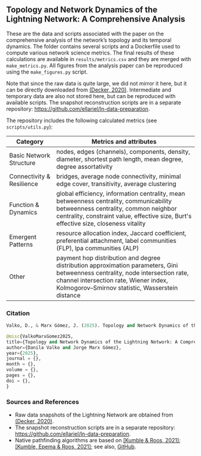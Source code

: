 ## Topology and Network Dynamics of the Lightning Network: A Comprehensive Analysis

These are the data and scripts associated with the paper on the comprehensive analysis of the network’s topology and its temporal dynamics. The folder contains several scripts and a Dockerfile used to compute various network science metrics. The final results of these calculations are available in `results/metrics.csv` and they are merged with `make_metrics.py`. All figures from the analysis paper can be reproduced using the `make_figures.py` script.

Note that since the raw data is quite large, we did not mirror it here, but it can be directly downloaded from [(Decker, 2020)](https://github.com/lnresearch/topology). Intermediate and temporary data are also not stored here, but can be reproduced with available scripts. The snapshot reconstruction scripts are in a separate repository: https://github.com/ellariel/ln-data-preparation.

The repository includes the following calculated metrics (see `scripts/utils.py`):

 **Category**|**Metrics and attributes**                    
-------------|--------------------------
Basic Network Structure|nodes, edges (channels), components, density, diameter, shortest path length, mean degree, degree assortativity
Connectivity & Resilience|bridges, average node connectivity, minimal edge cover, transitivity, average clustering
Function & Dynamics|global efficiency, information centrality, mean betweenness centrality, communicability betweenness centrality, common neighbor centrality, constraint value, effective size, Burt's effective size, closeness vitality
Emergent Patterns|resource allocation index, Jaccard coefficient, preferential attachment, label communities (FLP), lpa communities (ALP)
Other|payment hop distribution and degree distribution approximation parameters, Gini betweenness centrality, node intersection rate, channel intersection rate, Wiener index, Kolmogorov–Smirnov statistic, Wasserstein distance


### Citation

```python
Valko, D., & Marx Gómez, J. (2025). Topology and Network Dynamics of the Lightning Network: A Comprehensive Analysis
```

```python
@misc{ValkoMarxGomez2025,
title={Topology and Network Dynamics of the Lightning Network: A Comprehensive Analysis}, 
author={Danila Valko and Jorge Marx Gómez},
year={2025},
journal = {},
month = {},
volume = {},
pages = {},
doi = {},
}
```


### Sources and References

- Raw data snapshots of the Lightning Network are obtained from [(Decker, 2020)](https://github.com/lnresearch/topology).
- The snapshot reconstruction scripts are in a separate repository: https://github.com/ellariel/ln-data-preparation.
- Native pathfinding algorithms are based on [[Kumble & Roos, 2021]](https://ieeexplore.ieee.org/document/9566199); [[Kumble, Epema & Roos, 2021]](https://arxiv.org/pdf/2107.10070.pdf); see also, [GitHub](https://github.com/SatwikPrabhu/Attacking-Lightning-s-anonymity).

